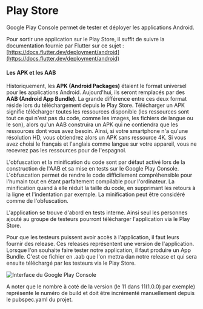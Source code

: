 # Play Store

Google Play Console permet de tester et déployer les applications Android.

Pour sortir une application sur le Play Store, il suffit de suivre la documentation fournie par Flutter sur ce sujet : [https://docs.flutter.dev/deployment/android](https://docs.flutter.dev/deployment/android)

#### Les APK et les AAB

Historiquement, les **APK (Android Packages)** étaient le format universel pour les applications Android. Aujourd'hui, ils seront remplacés par des **AAB (Android App Bundle)**. La grande différence entre ces deux format réside lors du téléchargement depuis le Play Store. Télécharger un APK signifie télécharger toutes les ressources disponible (les ressources sont tout ce qui n'est pas du code, comme les images, les fichiers de langue ou le son), alors qu'un AAB construira un APK qui ne contiendra que les ressources dont vous avez besoin. Ainsi, si votre smartphone n'a qu'une résolution HD, vous obtiendrez alors un APK sans ressource 4K. Si vous avez choisi le français et l'anglais comme langue sur votre appareil,  vous ne recevrez pas les ressources pour de l'espagnol.



L'obfuscation et la minification du code sont par défaut activé lors de la construction de l'AAB et sa mise en tests sur le Google Play Console. L'obfuscation permet de rendre le code difficilement compréhensible pour l'humain tout en étant parfaitement compilable pour l'ordinateur. La minification quand à elle réduit la taille du code, en supprimant les retours à la ligne et l'indentation par exemple. La minification peut être considéré comme de l'obfuscation.&#x20;

L'application se trouve d'abord en tests interne. Ainsi seul les personnes ajouté au groupe de testeurs pourront télécharger l'application via le Play Store.

Pour que les testeurs puissent avoir accès à l'application, il faut leurs fournir des release. Ces releases représentent une version de l'application. Lorsque l'on souhaite faire tester notre application, il faut produire un App Bundle. C'est ce fichier en .aab que l'on mettra dan notre release et qui sera ensuite téléchargé par les testeurs via le Play Store.

![Interface du Google Play Console](<../../.gitbook/assets/Capture d’écran 2022-06-01 à 13.12.54.png>)

A noter que le nombre à coté de la version (le 11 dans 11(1.0.0) par exemple) représente le numéro de build et doit être incrémenté manuellement depuis le pubspec.yaml du projet.
